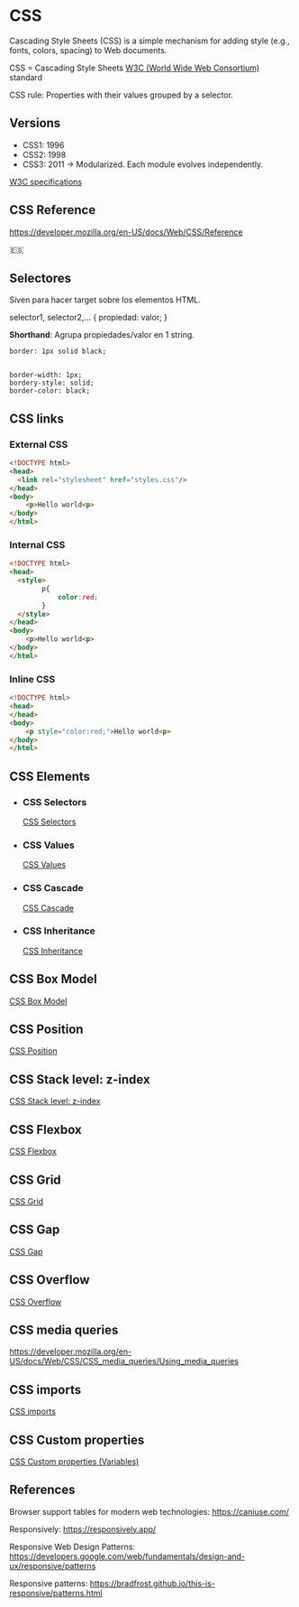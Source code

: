 # CSS

Cascading Style Sheets (CSS) is a simple mechanism for adding style (e.g., fonts, colors, spacing) to Web documents.

CSS = Cascading Style Sheets
[W3C (World Wide Web Consortium)](https://www.w3.org/) standard

CSS rule: Properties with their values grouped by a selector.

## Versions
- CSS1: 1996
- CSS2: 1998
- CSS3: 2011 -> Modularized. Each module evolves independently.

[W3C specifications](https://www.w3.org/Style/CSS/#specs)


## CSS Reference

https://developer.mozilla.org/en-US/docs/Web/CSS/Reference 


:es:

## Selectores
Siven para hacer target sobre los elementos HTML.

selector1, selector2,... {
    propiedad: valor;
}

**Shorthand**: Agrupa propiedades/valor en 1 string. 
```
border: 1px solid black;


border-width: 1px;
bordery-style: solid;
border-color: black;
```


## CSS links
### External CSS

```html
<!DOCTYPE html>
<head>
  <link rel="stylesheet" href="styles.css"/>  
</head>
<body>
    <p>Hello world<p>
</body>
</html>
```


### Internal CSS

```html
<!DOCTYPE html>
<head>
  <style>
        p{
            color:red;
        }
  </style> 
</head>
<body>
    <p>Hello world<p>
</body>
</html>
```

### Inline CSS

```html
<!DOCTYPE html>
<head>
</head>
<body>
    <p style="color:red;">Hello world<p>
</body>
</html>
```

## CSS Elements

- ### CSS Selectors
    [CSS Selectors](css-selectors.md)

- ### CSS Values
    [CSS Values](css-values.md)

- ### CSS Cascade
    [CSS Cascade](css-cascade.md)

- ### CSS Inheritance
    [CSS Inheritance](css-inheritance.md)

## CSS Box Model
[CSS Box Model](css-box-model.md)

## CSS Position
[CSS Position](css-position.md)

## CSS Stack level: z-index
[CSS Stack level: z-index](css-stack-level-z-index.md)

## CSS Flexbox
[CSS Flexbox](css-flexbox.md)

## CSS Grid
[CSS Grid](css-grid.md)


## CSS Gap
[CSS Gap](css-gap.md)

## CSS Overflow 
[CSS Overflow](css-overflow.md)

## CSS media queries
https://developer.mozilla.org/en-US/docs/Web/CSS/CSS_media_queries/Using_media_queries 

## CSS imports
[CSS imports](css-imports.md)

## CSS Custom properties
[CSS Custom properties (Variables)](css-custom-properties.md)

## References

Browser support tables for modern web technologies: 
https://caniuse.com/ 


Responsively: https://responsively.app/

Responsive Web Design Patterns: https://developers.google.com/web/fundamentals/design-and-ux/responsive/patterns

Responsive patterns: https://bradfrost.github.io/this-is-responsive/patterns.html